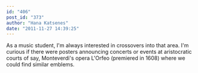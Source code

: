 ```yaml
---
id: "406"
post_id: "373"
author: "Hana Katsenes"
date: "2011-11-27 14:39:25"
---
```

As a music student, I'm always interested in crossovers into that area. I'm curious if there were posters announcing concerts or events at aristocratic courts of say, Monteverdi's opera L'Orfeo (premiered in 1608) where we could find similar emblems.
